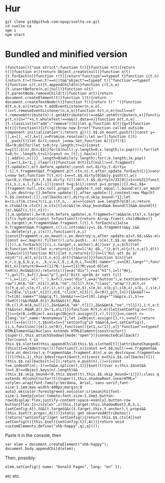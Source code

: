 # Hur

    git clone git@github.com:npup/svelte-ce.git
    cd svelte-ce
    npm i
    npm start 


# Bundled and minified version

    (function(){"use strict";function t(){}function n(t){return t()}function e(){return Object.create(null)}function o(t){t.forEach(n)}function r(t){return"function"==typeof t}function i(t,n){return t!=t?n==n:t!==n||t&&"object"==typeof t||"function"==typeof t}function s(t,n){t.appendChild(n)}function c(t,n,e){t.insertBefore(n,e||null)}function u(t){t.parentNode.removeChild(t)}function a(t){return document.createElement(t)}function l(t){return document.createTextNode(t)}function f(){return l(" ")}function d(t,n,e,o){return t.addEventListener(n,e,o),()=>t.removeEventListener(n,e,o)}function h(t,n,e){null==e?t.removeAttribute(n):t.getAttribute(n)!==e&&t.setAttribute(n,e)}function p(t,n){n=""+n,t.wholeText!==n&&(t.data=n)}function m(t,n,e){t.classList[e?"add":"remove"](n)}let g;function $(t){g=t}function b(t){(function(){if(!g)throw new Error("Function called outside component initialization");return g})().$$.on_mount.push(t)}const y=[],x=[],_=[],k=[],v=Promise.resolve();let w=!1;function C(t){_.push(t)}let E=!1;const j=new Set;function A(){if(!E){E=!0;do{for(let t=0;t<y.length;t+=1){const n=y[t];$(n),O(n.$$)}for($(null),y.length=0;x.length;)x.pop()();for(let t=0;t<_.length;t+=1){const n=_[t];j.has(n)||(j.add(n),n())}_.length=0}while(y.length);for(;k.length;)k.pop()();w=!1,E=!1,j.clear()}}function O(t){if(null!==t.fragment){t.update(),o(t.before_update);const n=t.dirty;t.dirty=[-1],t.fragment&&t.fragment.p(t.ctx,n),t.after_update.forEach(C)}}const L=new Set;function T(t,n){-1===t.$$.dirty[0]&&(y.push(t),w||(w=!0,v.then(A)),t.$$.dirty.fill(0)),t.$$.dirty[n/31|0]|=1<<n%31}function z(i,s,c,a,l,f,d=[-1]){const h=g;$(i);const p=s.props||{},m=i.$$={fragment:null,ctx:null,props:f,update:t,not_equal:l,bound:e(),on_mount:[],on_destroy:[],before_update:[],after_update:[],context:new Map(h?h.$$.context:[]),callbacks:e(),dirty:d,skip_bound:!1};let b=!1;if(m.ctx=c?c(i,p,((t,n,...e)=>{const o=e.length?e[0]:n;return m.ctx&&l(m.ctx[t],m.ctx[t]=o)&&(!m.skip_bound&&m.bound[t]&&m.bound[t](o),b&&T(i,t)),n})):[],m.update(),b=!0,o(m.before_update),m.fragment=!!a&&a(m.ctx),s.target){if(s.hydrate){const t=function(t){return Array.from(t.childNodes)}(s.target);m.fragment&&m.fragment.l(t),t.forEach(u)}else m.fragment&&m.fragment.c();s.intro&&((y=i.$$.fragment)&&y.i&&(L.delete(y),y.i(x))),function(t,e,i){const{fragment:s,on_mount:c,on_destroy:u,after_update:a}=t.$$;s&&s.m(e,i),C((()=>{const e=c.map(n).filter(r);u?u.push(...e):o(e),t.$$.on_mount=[]})),a.forEach(C)}(i,s.target,s.anchor),A()}var y,x;$(h)}let H;function M(t){let n;return{c(){n=l("Aj då..")},m(t,e){c(t,n,e)},d(t){t&&u(n)}}}function N(t){let n;return{c(){n=l("Kul att du är nöjd!")},m(t,e){c(t,n,e)},d(t){t&&u(n)}}}function S(n){let e,r,i,g,$,b,y,x,_,k,v,w,C,E,j,A,O,L,T=n[0].name+"",z=n[0].lang+"";function H(t,n){return!0===t[1]?N:!1===t[1]?M:void 0}let S=H(n),R=S&&S(n);return{c(){e=a("div"),r=a("h1"),i=l("Hej, "),g=l(T),$=f(),b=a("p"),y=l('Ditt språk är satt till "'),x=l(z),_=l('".'),k=f(),v=a("div"),w=a("button"),w.textContent="Ok",C=f(),E=a("button"),E.textContent="No",j=f(),A=a("div"),R&&R.c(),this.c=t,h(v,"class","button-row"),m(A,"ok",n[1]),m(A,"no",!n[1]),h(e,"class","wrap")},m(t,o){c(t,e,o),s(e,r),s(r,i),s(r,g),s(e,$),s(e,b),s(b,y),s(b,x),s(b,_),s(e,k),s(e,v),s(v,w),s(v,C),s(v,E),s(e,j),s(e,A),R&&R.m(A,null),O||(L=[d(w,"click",n[2]),d(E,"click",n[3])],O=!0)},p(t,[n]){1&n&&T!==(T=t[0].name+"")&&p(g,T),1&n&&z!==(z=t[0].lang+"")&&p(x,z),S!==(S=H(t))&&(R&&R.d(1),R=S&&S(t),R&&(R.c(),R.m(A,null))),2&n&&m(A,"ok",t[1]),2&n&&m(A,"no",!t[1])},i:t,o:t,d(t){t&&u(e),R&&R.d(),O=!1,o(L)}}}function R(t,n,e){let{setConfig:o=((t={})=>{e(0,i=Object.assign(Object.assign({},r),t))})}=n;const r={lang:"sv",name:"Anonymous"};let i=Object.assign({},r),s=null;return b((()=>{o()})),t.$$set=t=>{"setConfig"in t&&e(4,o=t.setConfig)},[i,s,function(){e(1,s=!0)},function(){e(1,s=!1)},o]}"function"==typeof HTMLElement&&(H=class extends HTMLElement{constructor(){super(),this.attachShadow({mode:"open"})}connectedCallback(){for(const t in this.$$.slotted)this.appendChild(this.$$.slotted[t])}attributeChangedCallback(t,n,e){this[t]=e}$destroy(){!function(t,n){const e=t.$$;null!==e.fragment&&(o(e.on_destroy),e.fragment&&e.fragment.d(n),e.on_destroy=e.fragment=null,e.ctx=[])}(this,1),this.$destroy=t}$on(t,n){const e=this.$$.callbacks[t]||(this.$$.callbacks[t]=[]);return e.push(n),()=>{const t=e.indexOf(n);-1!==t&&e.splice(t,1)}}$set(t){var n;this.$$set&&(n=t,0!==Object.keys(n).length)&&(this.$$.skip_bound=!0,this.$$set(t),this.$$.skip_bound=!1)}});class q extends H{constructor(t){super(),this.shadowRoot.innerHTML="<style>.wrap{font-family:Verdana, Arial, sans-serif;font-size:1.1em;max-width:400px;margin:0 auto}.ok{color:forestgreen}.no{color:crimson}h1{font-size:1.5em}p{color:tomato;font-size:1.2em}.button-row{display:flex;justify-content:space-evenly}.button-row button{flex:1}</style>",z(this,{target:this.shadowRoot},R,S,i,{setConfig:4}),t&&(t.target&&c(t.target,this,t.anchor),t.props&&(this.$set(t.props),A()))}static get observedAttributes(){return["setConfig"]}get setConfig(){return this.$$.ctx[4]}set setConfig(t){this.$set({setConfig:t}),A()}}return void customElements.define("shb-happy",q),q}());
    
Paste it in the console, then
    
    var elem = document.createElement("shb-happy");
    document.body.appendChild(elem);

Then, possibly:

    elem.setConfig({ name: "Donald Fagen", lang: "en" });

etc etc.
